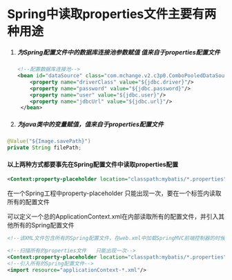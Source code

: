 # Spring中读取properties文件主要有两种用途

1. #####   为Spring配置文件中的数据库连接池参数赋值 值来自于properties配置文件

   ```xml
   <!--配置数据库连接池-->
   <bean id="dataSource" class="com.mchange.v2.c3p0.ComboPooledDataSource">
       <property name="driverClass" value="${jdbc.driver}"/>
       <property name="password" value="${jdbc.password}"/>
       <property name="user" value="${jdbc.user}"/>
       <property name="jdbcUrl" value="${jdbc.url}"/>
    </bean>
   ```

2. ##### 为java类中的变量赋值，值来自于properties配置文件

```java
@Value("${Image.savePath}")
private String filePath;
```

#### 

#### 以上两种方式都要事先在Spring配置文件中读取properties配置

```xml
<Context:property-placeholder location="classpath:mybatis/*.properties"/>
```

在一个Spring工程中property-placeholder 只能出现一次，要在一个标签内读取所有的配置文件

可以定义一个总的ApplicationContext.xml在内部读取所有的配置文件，并引入其他所有的Spring配置文件

```xml
<!--该XML文件包含所有的Spring配置文件，在web.xml中加载SpringMVC前端控制器的时候加载当前的配置文件-->

<!--扫描所有的properties文件   只能出现一次-->
<Context:property-placeholder location="classpath:mybatis/*.properties"/>
<!--引入所有的Spring配置文件-->
<import resource="applicationContext-*.xml"/>
```


